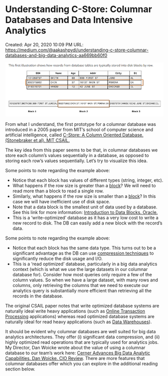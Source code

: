 # Understanding C-Store: Columnar Databases and Data Intensive Analytics

Created: Apr 20, 2020 10:09 PM
URL: https://medium.com/@aakashpydi/understanding-c-store-columnar-databases-and-big-data-analytics-aa669bb60f0

![1*xNYKI1azVyfzhXB-cIvKUw.png](Understanding%20C-Store%20Columnar%20Databases%20and%20Data%20%20d7af0114763d41bb97cf2bba4a9a13de/1xNYKI1azVyfzhXB-cIvKUw.png)

From what I understand, the first prototype for a columnar database was introduced in a 2005 paper from MIT’s school of computer science and artificial intelligence, called [C-Store: A Column Oriented Database. (Stonebraker et al). MIT CSAIL.](http://db.csail.mit.edu/projects/cstore/vldb.pdf)

The key idea from this paper seems to be that, in columnar databases we store each column’s values sequentially in a database, as opposed to storing each row’s values sequentially. Let’s try to visualize this idea.

Some points to note regarding the example above:

- Notice that each block has values of different types (string, integer, etc).
- What happens if the row size is greater than a [block](https://docs.oracle.com/cd/B19306_01/server.102/b14220/logical.htm)? We will need to read more than a block to read a single row.
- Similarly, what happens if the row size is smaller than a [block](https://docs.oracle.com/cd/B19306_01/server.102/b14220/logical.htm)? In this case we will have inefficient use of disk space.
- Note that a data block is the smallest unit of data used by a database. See this link for more information: [Introduction to Data Blocks. Oracle.](https://docs.oracle.com/cd/B19306_01/server.102/b14220/logical.htm)
- This is a ‘write-optimized’ database as it has a very low cost to write a new record to disk. The DB can easily add a new block with the record’s data.

Some points to note regarding the example above:

- Notice that each block has the same data type. This turns out to be a significant advantage as the DB can use [compression techniques](http://db.csail.mit.edu/projects/cstore/abadisigmod06.pdf) to significantly reduce the disk usage and I/O.
- This is a ‘read optimized’ database, particularly in a big data analytics context (which is what we use the large datasets in our columnar database for). Consider how most queries only require a few of the column values. So when we have a large dataset, with many rows and columns, only retrieving the columns that we need to execute our analytics query is substantially more efficient than retrieving all the records in the database.

The original CSAIL paper notes that write optimized database systems are naturally ideal write heavy applications (such as [Online Transaction Processing](https://docs.microsoft.com/en-us/azure/architecture/data-guide/relational-data/online-transaction-processing) applications) whereas read optimized database systems are naturally ideal for read heavy applications (such as [Data Warehouses](https://aws.amazon.com/data-warehouse/)).

It should be evident why columnar databases are well suited for big data analytics architectures. They offer (i) significant data compression, and (ii) highly optimized read operations that are typically used for analytics jobs. My Director, Dan Woicke wrote about the value of using a columnar database to our team’s work here: [Cerner Advances Big Data Analytic Capabilities. Dan Woicke. CIO Review](https://hp.cioreview.com/cxoinsight/cerner-advances-big-data-analytic-capabilities-nid-11200-cid-59.html). There are more features that columnar databases offer which you can explore in the additional reading section below.